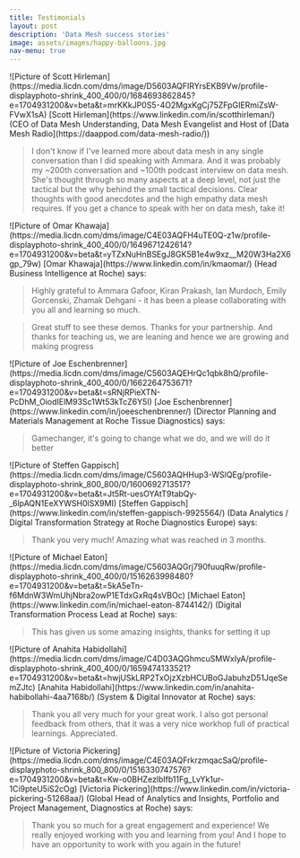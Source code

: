 ```yaml
---
title: Testimonials
layout: post
description: 'Data Mesh success stories'
image: assets/images/happy-balloons.jpg
nav-menu: true
---
```


<div markdown="1">

<div class="person left">
<span class="image small round" markdown="1">
    ![Picture of Scott Hirleman](https://media.licdn.com/dms/image/D5603AQFIRYrsEKB9Vw/profile-displayphoto-shrink_400_400/0/1684693862845?e=1704931200&v=beta&t=mrKKkJP0S5-4O2MgxKgCj75ZFpGIERmiZsW-FVwX1sA)
</span>

<span markdown="1">
[Scott Hirleman](https://www.linkedin.com/in/scotthirleman/) 
(CEO of Data Mesh Understanding, Data Mesh Evangelist and Host of [Data Mesh Radio](https://daappod.com/data-mesh-radio/))
</span>
</div>

> I don't know if I've learned more about data mesh in any single conversation 
> than I did speaking with Ammara. And it was probably my ~200th conversation 
> and ~100th podcast interview on data mesh. She's thought through so many 
> aspects at a deep level, not just the tactical but the why behind the small 
> tactical decisions. Clear thoughts with good anecdotes and the high empathy
> data mesh requires. If you get a chance to speak with her on data mesh, take it!
</div>


<div markdown="1">

<div class="person left">
<span class="image small round" markdown="1">
    ![Picture of Omar Khawaja](https://media.licdn.com/dms/image/C4E03AQFH4uTE0Q-z1w/profile-displayphoto-shrink_400_400/0/1649671242614?e=1704931200&v=beta&t=yTZxNuHnBSEgJ8GK5B1e4w9xz__M20W3Ha2X6gp_79w)
</span>

<span markdown="1">
[Omar Khawaja](https://www.linkedin.com/in/kmaomar/) 
(Head Business Intelligence at Roche) says:
</span>
</div>

> Highly grateful to Ammara Gafoor, Kiran Prakash, Ian Murdoch, Emily Gorcenski,
> Zhamak Dehgani - it has been a please collaborating with you all and learning 
> so much.

> Great stuff to see these demos. Thanks for your partnership.
> And thanks for teaching us, we are leaning and hence we are growing and making progress
</div>


<div markdown="1">

<div class="person left">
<span class="image small round" markdown="1">
    ![Picture of Joe Eschenbrenner](https://media.licdn.com/dms/image/C5603AQEHrQc1qbk8hQ/profile-displayphoto-shrink_400_400/0/1662264753671?e=1704931200&v=beta&t=sRNjRPieXTN-PcDhM_OiodIElM93Sc1Wt53kTcZ6Y5I)
</span>

<span markdown="1">
[Joe Eschenbrenner](https://www.linkedin.com/in/joeeschenbrenner/) 
(Director Planning and Materials Management at Roche Tissue Diagnostics) says:
</span>
</div>



> Gamechanger, it's going to change what we do, and we will do it better
</div>


<div markdown="1">

<div class="person left">
<span class="image small round" markdown="1">
    ![Picture of Steffen Gappisch](https://media.licdn.com/dms/image/C5603AQHHup3-WSlQEg/profile-displayphoto-shrink_800_800/0/1600692713517?e=1704931200&v=beta&t=Jt5Rt-uesOYAtT9tabQy-_6lpAQN1EeXYWSH0lSX9MI)
</span>

<span markdown="1">
[Steffen Gappisch](https://www.linkedin.com/in/steffen-gappisch-9925564/)
(Data Analytics / Digital Transformation Strategy at Roche Diagnostics Europe) says:
</span>
</div>


> Thank you very much! Amazing what was reached in 3 months.
</div>


<div markdown="1">

<div class="person left">
<span class="image small round" markdown="1">
    ![Picture of Michael Eaton](https://media.licdn.com/dms/image/C5603AQGrj790fuuqRw/profile-displayphoto-shrink_400_400/0/1516263998480?e=1704931200&v=beta&t=5kA5eTn-f6MdnW3WmUhjNbra2owP1ETdxGxRq4sVBOc)
</span>

<span markdown="1">
[Michael Eaton](https://www.linkedin.com/in/michael-eaton-8744142/)
(Digital Transformation Process Lead at Roche) says:
</span>
</div>

> This has given us some amazing insights, thanks for setting it up
</div>


<div markdown="1">

<div class="person left">
<span class="image small round" markdown="1">
    ![Picture of Anahita Habidollahi](https://media.licdn.com/dms/image/C4D03AQGhmcuSMWxIyA/profile-displayphoto-shrink_400_400/0/1659474133521?e=1704931200&v=beta&t=hwjUSkLRP2TxOjzXzbHCUBoGJabuhzD51JqeSemZJtc)
</span>

<span markdown="1">
[Anahita Habidollahi](https://www.linkedin.com/in/anahita-habibollahi-4aa7168b/)
(System & Digital Innovator at Roche) says:
</span>
</div>

> Thank you all very much for your great work. I also got personal feedback from
> others, that it was a very nice workhop full of practical learnings. Appreciated.
</div>


<div markdown="1">

<div class="person left">
<span class="image small round" markdown="1">
    ![Picture of Victoria Pickering](https://media.licdn.com/dms/image/C4E03AQFrkrzmqacSaQ/profile-displayphoto-shrink_800_800/0/1516330747576?e=1704931200&v=beta&t=Kw-o0BHZezlbIfb11Fg_LvYk1ur-1Ci9pteU5iS2cOg)
</span>

<span markdown="1">
[Victoria Pickering](https://www.linkedin.com/in/victoria-pickering-51268aa/)
(Global Head of Analytics and Insights, Portfolio and Project Management,
Diagnostics at Roche) says:
</span>
</div>

> Thank you so much for a great engagement and experience! We really enjoyed 
> working with you and learning from you! And I hope to have an opportunity to 
> work with you again in the future! 
</div>
